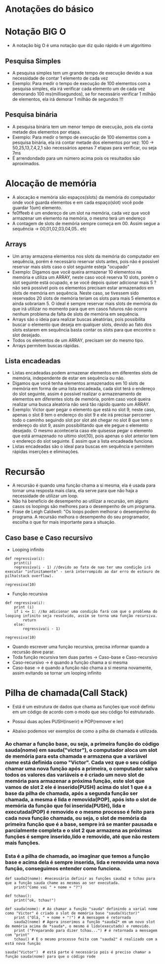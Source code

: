 # Anotações do básico

# Notação BIG O
- A notação big O é uma notação que diz quão rápido é um algoritimo

## Pesquisa Simples
- A pesquisa simples tem um grande tempo de execução devido a sua necessidade de contar 1 elemento de cada vez
- Exemplo: Para medir o tempo de execução de 100 elementos com a pesquisa simples, ela irá verificar cada elemento um de cada vez demorando 100 ms(millisegundos), se for necessário verificar 1 milhão de elementos, ela irá demorar 1 milhão de segundos !!!

## Pesquisa binária
- A pesquisa binária tem um menor tempo de execução, pois ela conta metade dos elementos por etapa.
- Exemplo: Para medir o tempo de execução de 100 elementos com a pesquisa binária, ela irá contar metade dos elementos por vez: 100 -> 50,25,13,7,4,2,1 são necessários apenas 7 etapas para verificar, ou seja 7ms
- É arrendondado para um número acima pois os resultados são aproximados.

# Alocação de memória
- A alocação e memória são espaços(slots) da memória do computador onde você guarda elementos e em cada espaço(slot) você pode guardar 1(um) elemento.
- fe0ffeeb é um endereço de um slot na memória, cada vez que você armazenar um elemento na memória, o mesmo terá um endereço
- A contagem de slots de memória sempre começa em 00. Assim segue a sequência -> 00,01,02,03,04,05.. etc

## Arrays
- Um array armazena elementos nos slots da memória do computador em sequência, porém é necessário reservar slots antes, pois não é possível reservar mais slots caso o slot seguinte esteja "ocupado"
- Exemplo: Digamos que você queira armazenar 10 elementos na memória e utiliza um ARRAY, neste caso você reserva 10 slots, porém o slot seguinte está ocupado, e se você depois quiser adicionar mais 5 ? não será possível pois os elementos precisam estar armazenados em slots de memória em sequência. Neste caso, se tivessem sido reservados 20 slots de memória teriam os slots para mais 5 elementos e ainda sobrariam 5. O ideal é sempre reservar mais slots de memória do que irá utilizar no momento para que em casos futuros não ocorra nenhum problema de falta de slots de memória em sequência.
- Arrays são o ideia para realizar buscas aleatórias, pois possibilita buscar o elemento que deseja em qualquer slots, devido ao fato dos slots estarem em sequência basta contar os slots para que encontre o slot desejado.
- Todos os elementos de um ARRAY, precisam ser do mesmo tipo.
- Arrays permitem buscas rápidas.

## Lista encadeadas
- Listas encadeadas podem armazenar elementos em diferentes slots de memória, independente de estar em sequência ou não.
- Digamos que você tenha elementos armazenados em 10 slots de memória em forma de uma lista encadeada, cada slot terá o endereço do slot seguinte, assim é possível realizar o armazenamento de elementos em diferentes slots de memória, porém caso você queira realizar uma busca aleatória não será tão rápido quanto um ARRAY.
- Exemplo: Victor quer pegar o elemento que está no slot 9, neste caso, apenas o slot 8 tem o endereço do slot 9 e ele irá precisar percorrer todo o caminho seguindo slot por slot até chegar no slot 8 que tem o endereço do slot 9, assim possibilitando que ele pegue o elemento desejado. O mesmo aconteceria caso ele quisesse pegar o elemento que está armazenado no ultimo slot(10), pois apenas o slot anterior tem o endereço do slot seguinte. É assim que a lista encadeada funciona.
- Listas encadeadas são o ideal para buscas em sequência e permitem rápidas inserções e eliminações.


# Recursão
- A recursão é quando uma função chama a si mesma, ela é usada para tornar uma resposta mais clara, ela serve para que não haja a necessidade de utilizar um loop.
- Não há beneficio de desempenho ao utilizar a recursão, em alguns casos os loopings são melhores para o desempenho de um programa.
- Frase de Leigh Caldwell: "Os loops podem melhorar o desempenho do programa. A recursão melhora o desempenho do seu programador, escolha o que for mais importante para a situação.

## Caso base e Caso recursivo

- Looping infinito
```
def regressiva(i):
    print(i)
    regressiva(i - 1) //devido ao fato de nao ter uma condição irá executar "infinitamente" - será interrompido ao dar erro de estouro de pilha(stack overflow).

regressiva(10)
```
- Função recursiva
```
def regressiva(i):
    print (i)
    if i <= 1: //Ao adicionar uma condição fará com que o problema do looping infinito seja resolvido, assim se torna uma função recursiva.
        return
    else:
        regressiva(i - 1)

regressiva(10) 
```
- Quando escrever uma função recursiva, precisa informar quando a recursão deve parar.
- Toda função recursiva tem duas partes -> Caso-base e Caso-recursivo
- Caso-recursivo -> é quando a função chama a si mesma
- Caso-base -> é quando a função não chama a si mesma novamente, assim evitando se tornar um looping infinito

# Pilha de chamada(Call Stack)
- Está é um estrutura de dados que chama as funções que você definiu em um código de acordo com o modo que seu código foi estruturado.
- Possui duas ações PUSH(inserir) e POP(remover e ler)

- Abaixo podemos ver exemplos de como a pilha de chamada é utilizada.

### Ao chamar a função base, ou seja, a primeira função do código sauda(nome) em sauda("victor"), o computador aloca um slot de memória para esta chamada e armazena que a variável *nome* está definida como "Victor". Cada vez que o seu código chamar uma nova função após a primeira, o computador salva todos os valores das variáveis e é criado um novo slot de memória para armazenar a próxima função, este slot que vamos de slot 2 ele é inserido(PUSH) acima do slot 1 que é a base da pilha de chamada, após a segunda função ser chamada, a mesma é lida e removida(POP), após isto o slot de memória da função que foi inserida(PUSH), lida e executada(POP) é removido e o mesmo processo é feito para cada nova função chamada, ou seja, o slot de memória da primeira função que é a base, sempre irá se manter pausada e parcialmente completa e o slot 2 que armazena as próximas funções é sempre inserido,lido e removido, até que não restem mais funções.

### Esta é a pilha de chamada, ao imaginar que temos a função base e acima dela é sempre inserida, lida e removida uma nova função, conseguimos entender como funciona.

```
def sauda2(nome): #necessário definir as funções sauda2 e tchau para que a função sauda chame as mesmas ao ser executada.
    print("Como vai " + nome + "?") 

def tchau():
    print("ok, tchau!")

def sauda(nome): # Ao chamar a função "sauda" definindo a varial nome como "Victor" é criado o slot de memória base "sauda(Victor)" 
    print ("Olá, " + nome + "!") # A mensagem é retornada
    sauda2(nome) # Agora inserimos a função *sauda2* em um novo slot de memória acima de *sauda*, o mesmo é lido(executado) e removido. 
    print ("Preparando para dizer tchau...") # é retornada a mensagem com "print"
    tchau() # E o mesmo processo feito com "sauda2" é realizado com a está nova função

sauda("Victor")  # está parte é necessário pois é preciso chamar a função sauda(nome) para que o código rode
```
